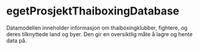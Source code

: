 # egetProsjektThaiboxingDatabase
Datamodellen inneholder informasjon om thaiboxingklubber, fightere, og deres tilknyttede land og byer. Den gir en oversiktlig måte å lagre og hente data på.
